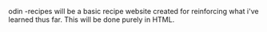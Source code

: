 odin -recipes will be a basic recipe website created for reinforcing what i've learned thus far. This will be done purely in HTML.